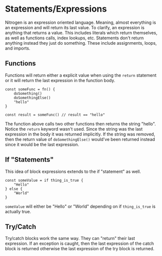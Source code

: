 # Statements/Expressions

Nitrogen is an expression oriented language. Meaning, almost everything is an expression
and will return its last value. To clarify, an expression is anything that returns a value.
This includes literals which return themselves, as well as functions calls, index lookups, etc.
Statements don't return anything instead they just do something. These include assignments,
loops, and imports.

## Functions

Functions will return either a explicit value when using the `return` statement or
it will return the last expression in the function body.

```
const someFunc = fn() {
    doSomething()
    doSomethingElse()
    "hello"
}

const result = someFunc() // result == "hello"
```

The function above calls two other functions then returns the string "hello". Notice
the `return` keyword wasn't used. Since the string was the last expression in the body
it was returned implicitly. If the string was removed, then the return value of
`doSomethingElse()` would've been returned instead since it would be the last expression.

## If "Statements"

This idea of block expressions extends to the if "statement" as well.

```
const someValue = if thing_is_true {
    "Hello"
} else {
    "World"
}
```

`someValue` will either be "Hello" or "World" depending on if `thing_is_true` is actually true.

## Try/Catch

Try/catch blocks work the same way. They can "return" their last expression. If an exception is
caught, then the last expression of the catch block is returned otherwise the last expression
of the try block is returned.
